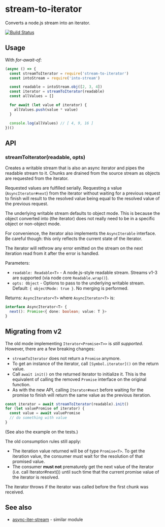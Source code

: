 # stream-to-iterator

Converts a node.js stream into an iterator.

[![Build Status](https://img.shields.io/travis/seangenabe/chastifol/master.svg?style=flat-square)](https://travis-ci.org/seangenabe/stream-to-iterator)

## Usage

With _for-await-of_:

```javascript
(async () => {
  const streamToIterator = require('stream-to-iterator')
  const intoStream = require('into-stream')

  const readable = intoStream.obj([2, 3, 4])
  const iterator = streamToIterator(readable)
  const allValues = []

  for await (let value of iterator) {
    allValues.push(value * value)
  }

  console.log(allValues) // [ 4, 9, 16 ]
})()
```

## API

### streamToIterator(readable, opts)

Creates a writable stream that is also an async iterator and pipes the readable stream to it. Chunks are drained from the source stream as objects are requested from the iterator.

Requested values are fulfilled serially. Requesting a value (`AsyncIterator#next`) from the iterator without waiting for a previous request to finish will result to the resolved value being equal to the resolved value of the previous request.

The underlying writable stream defaults to object mode. This is because the object converted into (the iterator) does not really need to be in a specific object or non-object mode.

For convenience, the iterator also implements the `AsyncIterable` interface. Be careful though: this only reflects the current state of the iterator.

The iterator will rethrow any error emitted on the stream on the next iteration read from it after the error is handled.

Parameters:
* `readable: Readable<T>` - A node.js-style readable stream. Streams v1-3 are supported (via node core `Readable.wrap()`).
* `opts: Object` - Options to pass to the underlying writable stream. Default: `{ objectMode: true }`. No merging is performed.

Returns: `AsyncIterator<T>` where `AsyncIterator<T>` is:

```typescript
interface AsyncIterator<T> {
  next(): Promise<{ done: boolean; value: T }>
}
```

## Migrating from v2

The old mode implementing `Iterator<Promise<T>>` is _still supported_. However, there are a few breaking changes:
* `streamToIterator` does not return a `Promise` anymore.
* To get an instance of the iterator, call `[Symbol.iterator]()` on the return value.
* Call `await init()` on the returned iterator to initialize it. This is the equivalent of calling the removed `Promise` interface on the original function.
* As with the new API, calling `Iterator#next` before waiting for the promise to finish will return the same value as the previous iteration.

```javascript
const iterator = await streamToIterator(readable).init()
for (let valuePromise of iterator) {
  const value = await valuePromise
  // do something with value
}
```

(See also the example on the tests.)

The old consumption rules still apply:

* The iteration value returned will be of type `Promise<T>`. To get the iteration value, the consumer must wait for the resolution of that promised value.
* The consumer **must not** prematurely get the next value of the iterator (i.e. call Iterator#next()) until such time that the current promise value of the iterator is resolved.

The iterator throws if the iterator was called before the first chunk was received.

## See also

* [async-iter-stream](https://github.com/calvinmetcalf/async-iter-stream) - similar module

